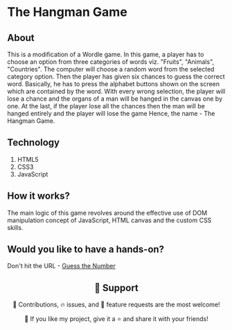 # The Hangman Game

## About

This is a modification of a Wordle game. In this game, a player has to choose an option from three categories of words viz. "Fruits", "Animals", "Countries". The computer will choose a random word from the selected category option. Then the player has given six chances to guess the correct word. Basically, he has to press the alphabet buttons shown on the screen which are contained by the word. With every wrong selection, the player will lose a chance and the organs of a man will be hanged in the canvas one by one. At the last, if the player lose all the chances then the man will be hanged entirely and the player will lose the game Hence, the name - The Hangman Game.

## Technology

1. HTML5
2. CSS3
3. JavaScript

## How it works?

The main logic of this game revolves around the effective use of DOM manipulation concept of JavaScript, HTML canvas and the custom CSS skills.

## Would you like to have a hands-on?

Don't hit the URL - [Guess the Number](https://hangman-the-wordle-game.netlify.app/)

<h2 align="center">🤝 Support</h2>

<p align="center">🎀 Contributions, 🔥 issues, and 🥮 feature requests are the most welcome!</p>

<p align="center">💙 If you like my project, give it a ⭐ and share it with your friends!</p>
